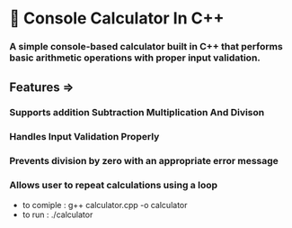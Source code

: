 # 🧮 Console Calculator In C++
### A simple console-based calculator built in C++ that performs basic arithmetic operations with proper input validation.
## Features =>
### Supports addition Subtraction Multiplication And Divison 
### Handles Input Validation Properly 
### Prevents division by zero with an appropriate error message
### Allows user to repeat calculations using a loop
- to comiple : g++ calculator.cpp -o calculator
- to run : ./calculator
